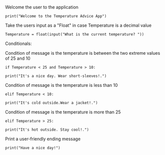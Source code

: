 

Welcome the user to the application

    print("Welcome to the Temperature Advice App")

Take the users input as a "Float" in case Temperature is a decimal value

    Temperature = float(input("What is the current temperature? "))

Conditionals:

Condition of message is the temperature is between the two extreme values of 25 and 10

    if Temperature < 25 and Temperature > 10:

    print("It's a nice day. Wear short-sleeves!.")


Condition of message is the temperature is less than 10

    elif Temperature < 10:

    print("It's cold outside.Wear a jacket!.")

Condition of message is the temperature is more than 25


    elif Temperature > 25:

    print("It's hot outside. Stay cool!.")

Print a user-friendly ending message

    print("Have a nice day!")
